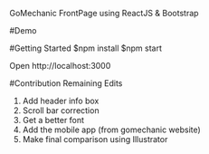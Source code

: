 GoMechanic FrontPage using ReactJS & Bootstrap

#Demo 


#Getting Started
    $npm install
    $npm start

Open http://localhost:3000


#Contribution
Remaining Edits 

1. Add header info box
2. Scroll bar correction 
3. Get a better font
4. Add the mobile app (from gomechanic website)
5. Make final comparison using Illustrator
